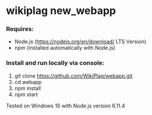 # wikiplag new_webapp

### Requires: 
- Node.js (https://nodejs.org/en/download/ LTS Version)
- npm (installed automatically with Node.js)

### Install and run locally via console:

1. git clone https://github.com/WikiPlag/webapp.git
2. cd webapp
3. npm install
4. npm start

Tested on Windows 10 with Node.js version 6.11.4
